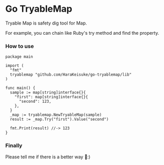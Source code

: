 # Go TryableMap

Tryable Map is safety dig tool for Map.

For example, you can chain like Ruby's try method and find the property.

### How to use
```
package main

import (
  "fmt"
  tryablemap "github.com/HaraKeisuke/go-tryablemap/lib"
)

func main() {
  sample := map[string]interface{}{
    "first": map[string]interface{}{
      "second": 123,
    },
  }
  _map := tryablemap.NewTryableMap(sample)
  result := _map.Try("first").Value("second")

  fmt.Print(result) //-> 123
}
```

### Finally
Please tell me if there is a better way :)